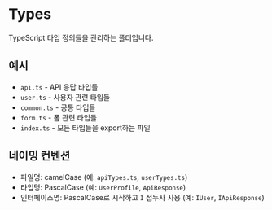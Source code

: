 # Types

TypeScript 타입 정의들을 관리하는 폴더입니다.

## 예시

- `api.ts` - API 응답 타입들
- `user.ts` - 사용자 관련 타입들
- `common.ts` - 공통 타입들
- `form.ts` - 폼 관련 타입들
- `index.ts` - 모든 타입들을 export하는 파일

## 네이밍 컨벤션

- 파일명: camelCase (예: `apiTypes.ts`, `userTypes.ts`)
- 타입명: PascalCase (예: `UserProfile`, `ApiResponse`)
- 인터페이스명: PascalCase로 시작하고 `I` 접두사 사용 (예: `IUser`, `IApiResponse`)
